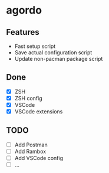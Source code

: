 # agordo

## Features
  - Fast setup script
  - Save actual configuration script
  - Update non-pacman package script
  
## Done
  - [x] ZSH
  - [x] ZSH config
  - [x] VSCode
  - [x] VSCode extensions
  
## TODO
  - [ ] Add Postman
  - [ ] Add Rambox
  - [ ] Add VSCode config
  - [ ] ...

